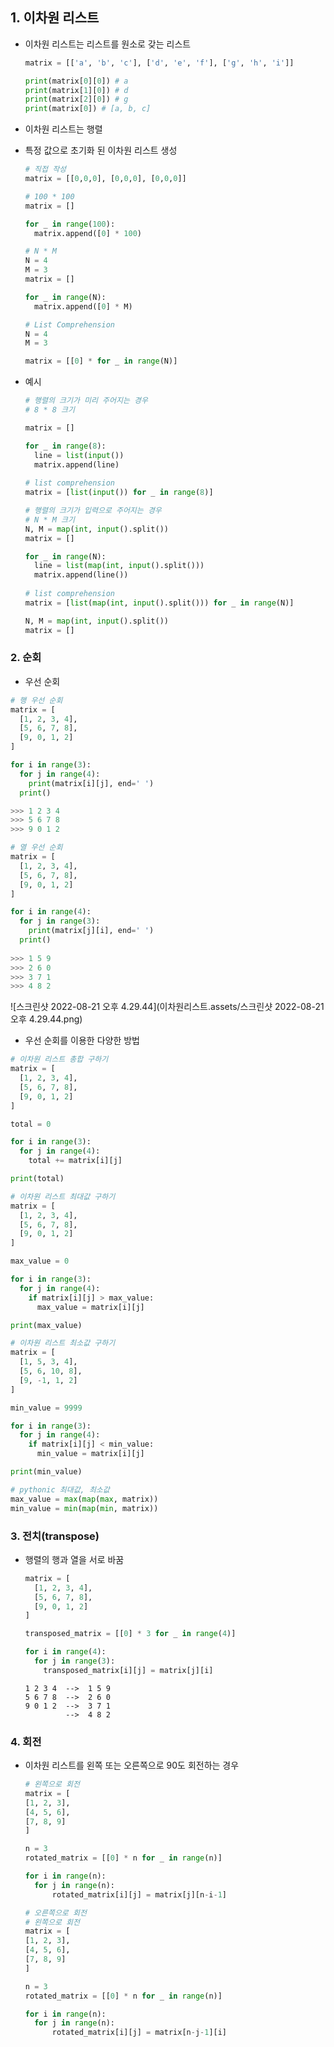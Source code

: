 ## 1. 이차원 리스트

- 이차원 리스트는 리스트를 원소로 갖는 리스트

  ```python
  matrix = [['a', 'b', 'c'], ['d', 'e', 'f'], ['g', 'h', 'i']]
  
  print(matrix[0][0]) # a
  print(matrix[1][0]) # d
  print(matrix[2][0]) # g
  print(matrix[0]) # [a, b, c]
  ```

- 이차원 리스트는 행렬

- 특정 값으로 초기화 된 이차원 리스트 생성

  ```python
  # 직접 작성
  matrix = [[0,0,0], [0,0,0], [0,0,0]]
  ```

  ```python
  # 100 * 100
  matrix = []
  
  for _ in range(100):
    matrix.append([0] * 100)
  ```

  ```python
  # N * M
  N = 4
  M = 3
  matrix = []
  
  for _ in range(N):
    matrix.append([0] * M)
  ```

  ```python
  # List Comprehension
  N = 4
  M = 3
  
  matrix = [[0] * for _ in range(N)]
  ```

- 예시

  ```python
  # 행렬의 크기가 미리 주어지는 경우
  # 8 * 8 크기
  
  matrix = []
  
  for _ in range(8):
    line = list(input())
    matrix.append(line)
    
  # list comprehension
  matrix = [list(input()) for _ in range(8)]
  ```

  ```python
  # 행렬의 크기가 입력으로 주어지는 경우
  # N * M 크기
  N, M = map(int, input().split())
  matrix = []
  
  for _ in range(N):
    line = list(map(int, input().split()))
    matrix.append(line())
                  
  # list comprehension
  matrix = [list(map(int, input().split())) for _ in range(N)]
  
  N, M = map(int, input().split())
  matrix = []
  ```

  

### 2. 순회

- 우선 순회

```python
# 행 우선 순회
matrix = [
  [1, 2, 3, 4],
  [5, 6, 7, 8],
  [9, 0, 1, 2]
]

for i in range(3):
  for j in range(4):
    print(matrix[i][j], end=' ')
  print()

>>> 1 2 3 4
>>> 5 6 7 8
>>> 9 0 1 2
```

```python
# 열 우선 순회
matrix = [
  [1, 2, 3, 4],
  [5, 6, 7, 8],
  [9, 0, 1, 2]
]

for i in range(4):
  for j in range(3):
    print(matrix[j][i], end=' ')
  print()
  
>>> 1 5 9
>>> 2 6 0
>>> 3 7 1
>>> 4 8 2  
```

![스크린샷 2022-08-21 오후 4.29.44](이차원리스트.assets/스크린샷 2022-08-21 오후 4.29.44.png)

- 우선 순회를 이용한 다양한 방법
```python
# 이차원 리스트 총합 구하기
matrix = [
  [1, 2, 3, 4],
  [5, 6, 7, 8],
  [9, 0, 1, 2]
]

total = 0

for i in range(3):
  for j in range(4):
    total += matrix[i][j]

print(total)
```

```python
# 이차원 리스트 최대값 구하기
matrix = [
  [1, 2, 3, 4],
  [5, 6, 7, 8],
  [9, 0, 1, 2]
]

max_value = 0

for i in range(3):
  for j in range(4):
    if matrix[i][j] > max_value:
      max_value = matrix[i][j]

print(max_value)
```

```python
# 이차원 리스트 최소값 구하기
matrix = [
  [1, 5, 3, 4],
  [5, 6, 10, 8],
  [9, -1, 1, 2]
]

min_value = 9999

for i in range(3):
  for j in range(4):
    if matrix[i][j] < min_value:
      min_value = matrix[i][j]

print(min_value)

# pythonic 최대값, 최소값
max_value = max(map(max, matrix))
min_value = min(map(min, matrix))
```



### 3. 전치(transpose)

- 행렬의 행과 열을 서로 바꿈

  ```python
  matrix = [
    [1, 2, 3, 4],
    [5, 6, 7, 8],
    [9, 0, 1, 2]
  ]
  
  transposed_matrix = [[0] * 3 for _ in range(4)]
  
  for i in range(4):
    for j in range(3):
      transposed_matrix[i][j] = matrix[j][i]
  ```

  

  ```
  1 2 3 4  -->  1 5 9
  5 6 7 8  -->  2 6 0
  9 0 1 2  -->  3 7 1
           -->  4 8 2
  ```



### 4. 회전

- 이차원 리스트를 왼쪽 또는 오른쪽으로 90도 회전하는 경우

  ```python
  # 왼쪽으로 회전
  matrix = [
  [1, 2, 3],
  [4, 5, 6],
  [7, 8, 9]
  ]
  
  n = 3
  rotated_matrix = [[0] * n for _ in range(n)]
  
  for i in range(n):
  	for j in range(n):
  		rotated_matrix[i][j] = matrix[j][n-i-1]
  ```

  ```python
  # 오른쪽으로 회전
  # 왼쪽으로 회전
  matrix = [
  [1, 2, 3],
  [4, 5, 6],
  [7, 8, 9]
  ]
  
  n = 3
  rotated_matrix = [[0] * n for _ in range(n)]
  
  for i in range(n):
  	for j in range(n):
  		rotated_matrix[i][j] = matrix[n-j-1][i]
  ```

  
